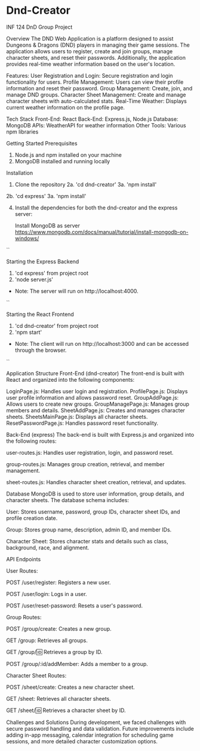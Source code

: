 # Dnd-Creator
INF 124 DnD Group Project

Overview
The DND Web Application is a platform designed to assist Dungeons & Dragons (DND) players in managing their game sessions. The application allows users to register, create and join groups, manage character sheets, and reset their passwords. Additionally, the application provides real-time weather information based on the user's location.

Features:
User Registration and Login: Secure registration and login functionality for users.
Profile Management: Users can view their profile information and reset their password.
Group Management: Create, join, and manage DND groups.
Character Sheet Management: Create and manage character sheets with auto-calculated stats.
Real-Time Weather: Displays current weather information on the profile page.

Tech Stack
Front-End: React
Back-End: Express.js, Node.js
Database: MongoDB
APIs: WeatherAPI for weather information
Other Tools: Various npm libraries

Getting Started
Prerequisites
1. Node.js and npm installed on your machine
2. MongoDB installed and running locally

Installation
1. Clone the repository
2a. 'cd dnd-creator'
3a. 'npm install'

2b. 'cd express'
3a. 'npm install'


4. Install the dependencies for both the dnd-creator and the express server:

    Install MongoDB as server
    https://www.mongodb.com/docs/manual/tutorial/install-mongodb-on-windows/

``

Starting the Express Backend
1. 'cd express' from project root
2. 'node server.js'

* Note: The server will run on http://localhost:4000.

``

Starting the React Frontend
1. 'cd dnd-creator' from project root
2. 'npm start'

* Note: The client will run on http://localhost:3000 and can be accessed through the browser.

``

Application Structure
Front-End (dnd-creator)
The front-end is built with React and organized into the following components:

LoginPage.js: Handles user login and registration.
ProfilePage.js: Displays user profile information and allows password reset.
GroupAddPage.js: Allows users to create new groups.
GroupManagePage.js: Manages group members and details.
SheetAddPage.js: Creates and manages character sheets.
SheetsMainPage.js: Displays all character sheets.
ResetPasswordPage.js: Handles password reset functionality.

Back-End (express)
The back-end is built with Express.js and organized into the following routes:

user-routes.js: Handles user registration, login, and password reset.

group-routes.js: Manages group creation, retrieval, and member management.

sheet-routes.js: Handles character sheet creation, retrieval, and updates.

Database
MongoDB is used to store user information, group details, and character sheets. The database schema includes:

User: Stores username, password, group IDs, character sheet IDs, and profile creation date.

Group: Stores group name, description, admin ID, and member IDs.

Character Sheet: Stores character stats and details such as class, background, race, and alignment.

API Endpoints

User Routes:

POST /user/register: Registers a new user.

POST /user/login: Logs in a user.

POST /user/reset-password: Resets a user's password.

Group Routes:

POST /group/create: Creates a new group.

GET /group: Retrieves all groups.

GET /group/:id: Retrieves a group by ID.

POST /group/:id/addMember: Adds a member to a group.


Character Sheet Routes:

POST /sheet/create: Creates a new character sheet.

GET /sheet: Retrieves all character sheets.

GET /sheet/:id: Retrieves a character sheet by ID.

Challenges and Solutions
During development, we faced challenges with secure password handling and data validation. Future improvements include adding in-app messaging, calendar integration for scheduling game sessions, and more detailed character customization options.
